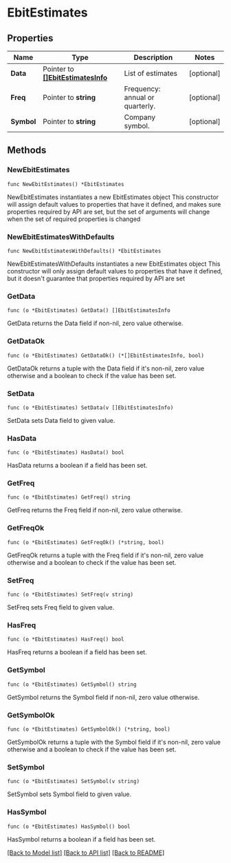 # EbitEstimates

## Properties

Name | Type | Description | Notes
------------ | ------------- | ------------- | -------------
**Data** | Pointer to [**[]EbitEstimatesInfo**](EbitEstimatesInfo.md) | List of estimates | [optional] 
**Freq** | Pointer to **string** | Frequency: annual or quarterly. | [optional] 
**Symbol** | Pointer to **string** | Company symbol. | [optional] 

## Methods

### NewEbitEstimates

`func NewEbitEstimates() *EbitEstimates`

NewEbitEstimates instantiates a new EbitEstimates object
This constructor will assign default values to properties that have it defined,
and makes sure properties required by API are set, but the set of arguments
will change when the set of required properties is changed

### NewEbitEstimatesWithDefaults

`func NewEbitEstimatesWithDefaults() *EbitEstimates`

NewEbitEstimatesWithDefaults instantiates a new EbitEstimates object
This constructor will only assign default values to properties that have it defined,
but it doesn't guarantee that properties required by API are set

### GetData

`func (o *EbitEstimates) GetData() []EbitEstimatesInfo`

GetData returns the Data field if non-nil, zero value otherwise.

### GetDataOk

`func (o *EbitEstimates) GetDataOk() (*[]EbitEstimatesInfo, bool)`

GetDataOk returns a tuple with the Data field if it's non-nil, zero value otherwise
and a boolean to check if the value has been set.

### SetData

`func (o *EbitEstimates) SetData(v []EbitEstimatesInfo)`

SetData sets Data field to given value.

### HasData

`func (o *EbitEstimates) HasData() bool`

HasData returns a boolean if a field has been set.

### GetFreq

`func (o *EbitEstimates) GetFreq() string`

GetFreq returns the Freq field if non-nil, zero value otherwise.

### GetFreqOk

`func (o *EbitEstimates) GetFreqOk() (*string, bool)`

GetFreqOk returns a tuple with the Freq field if it's non-nil, zero value otherwise
and a boolean to check if the value has been set.

### SetFreq

`func (o *EbitEstimates) SetFreq(v string)`

SetFreq sets Freq field to given value.

### HasFreq

`func (o *EbitEstimates) HasFreq() bool`

HasFreq returns a boolean if a field has been set.

### GetSymbol

`func (o *EbitEstimates) GetSymbol() string`

GetSymbol returns the Symbol field if non-nil, zero value otherwise.

### GetSymbolOk

`func (o *EbitEstimates) GetSymbolOk() (*string, bool)`

GetSymbolOk returns a tuple with the Symbol field if it's non-nil, zero value otherwise
and a boolean to check if the value has been set.

### SetSymbol

`func (o *EbitEstimates) SetSymbol(v string)`

SetSymbol sets Symbol field to given value.

### HasSymbol

`func (o *EbitEstimates) HasSymbol() bool`

HasSymbol returns a boolean if a field has been set.


[[Back to Model list]](../README.md#documentation-for-models) [[Back to API list]](../README.md#documentation-for-api-endpoints) [[Back to README]](../README.md)



